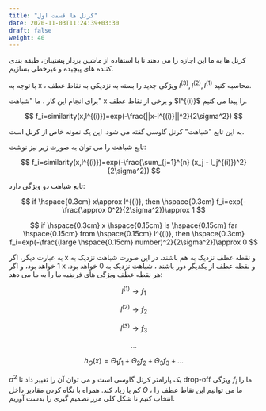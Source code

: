 ```yaml
---
title: "کرنل ها قسمت اول"
date: 2020-11-03T11:24:39+03:30
draft: false
weight: 40
---
```


کرنل ها به ما این اجازه را می دهند تا با استفاده از ماشین بردار پشتیبان، طبقه بندی کننده های پیچیده و غیرخطی بسازیم.

با توجه به x ، ویژگی جدید را بسته به نزدیکی به نقاط عطف $l^{(3)}, l^{(2)}, l^{(1)}$ محاسبه کنید.

برای انجام این کار ، ما "شباهت" x و برخی از نقاط عطف \$l^{(i)}\$ را پیدا می کنیم.

$$
f_i=similarity(x,l^{(i)})=exp(-\frac{||x-l^{(i)}||^2}{2\sigma^2})
$$

به این تابع "شباهت" کرنل گاوسی گفته می شود. این یک نمونه خاص از کرنل است.

تابع شباهت را می توان به صورت زیر نیز نوشت:

$$
f_i=similarity(x,l^{(i)})=exp(-\frac{\sum_{j=1}^{n} (x_j - l_j^{(i)})^2}{2\sigma^2})
$$

تابع شباهت دو ویژگی دارد:

$$
if \hspace{0.3cm} x\approx l^{(i)}, then \hspace{0.3cm} f_i=exp(-\frac{\approx 0^2}{2\sigma^2})\approx 1
$$

$$
if \hspace{0.3cm} x  \hspace{0.15cm} is \hspace{0.15cm} far \hspace{0.15cm}  from \hspace{0.15cm} l^{(i)}, then \hspace{0.3cm} f_i=exp(-\frac{(large \hspace{0.15cm} number)^2}{2\sigma^2})\approx 0
$$

به عبارت دیگر، اگر x و نقطه عطف نزدیک به هم باشند، در این صورت شباهت نزدیک به 1 خواهد بود، و اگر x و نقطه عطف از یکدیگر دور باشند ،
شباهت نزدیک به 0 خواهد بود.
هر نقطه عطف ویژگی های فرضیه ما را به ما می دهد:

$$
l^{(1)} \rightarrow f_1
$$

$$
l^{(2)} \rightarrow f_2
$$

$$
l^{(3)} \rightarrow f_3
$$

$$
...
$$

$$
h_\Theta(x)= \Theta_1f_1+\Theta_2f_2+\Theta_3f_3+...
$$

$\sigma^2$ یک پارامتر کرنل گاوسی است و می توان آن را تغییر داد تا drop-off ویژگی $f_i$ ما را کم یا زیاد کند. همراه با نگاه کردن
مقادیر داخل $\Theta$ ، ما می توانیم این نقاط عطف را انتخاب کنیم تا شکل کلی مرز تصمیم گیری را بدست آوریم.
